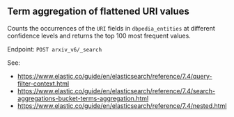 ## Term aggregation of flattened URI values

Counts the occurrences of the `URI` fields in `dbpedia_entities` at different
confidence levels and returns the top 100 most frequent values.

Endpoint: `POST arxiv_v6/_search`

See:

- https://www.elastic.co/guide/en/elasticsearch/reference/7.4/query-filter-context.html
- https://www.elastic.co/guide/en/elasticsearch/reference/7.4/search-aggregations-bucket-terms-aggregation.html
- https://www.elastic.co/guide/en/elasticsearch/reference/7.4/nested.html